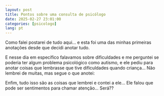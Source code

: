 ```yaml
---
layout: post
title: Pontos sobre uma consulta de psicólogo
date: 2025-02-27 23:01:00
categories: [psicologo]
lang: pt
---
```


Como falei postarei de tudo aqui... e esta foi uma das minhas primeiras anotações desde que decidi anotar tudo.

E nesse dia em específico falavamos sobre dificuldades e me perguntei se poderia ter algum problema psicológico como autismo, e ele pediu para anotar coisas que lembrasse que tive dificuldades quando criança... Não lembrei de muitas, mas segue o que anotei:

Enfim, tudo isso são as coisas que lembrei e contei a ele... Ele falou que pode ser sentimentos para chamar atenção... Será??